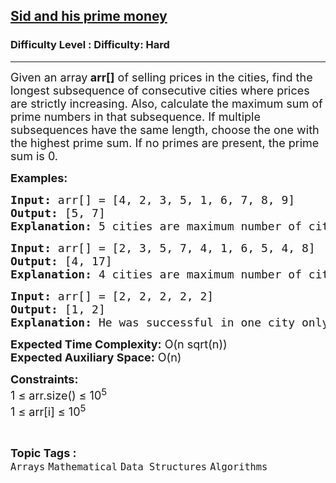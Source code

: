 <h2><a href="https://www.geeksforgeeks.org/problems/sid-and-his-prime-money5736/1?page=1&difficulty=Hard&status=unsolved&sortBy=submissions">Sid and his prime money</a></h2><h3>Difficulty Level : Difficulty: Hard</h3><hr><div class="problems_problem_content__Xm_eO"><p><span style="font-size: 18px;">Given an array<strong> arr[]</strong> of selling prices in the cities, find the longest subsequence of consecutive cities where prices are strictly increasing. Also, calculate the maximum sum of prime numbers in that subsequence. If multiple subsequences have the same length, choose the one with the highest prime sum. If no primes are present, the prime sum is 0.</span></p>
<p><span style="font-size: 18px;"><strong>Examples:</strong></span></p>
<pre><span style="font-size: 18px;"><strong>Input: </strong>arr[] = [4, 2, 3, 5, 1, 6, 7, 8, 9]
<strong>Output:</strong> [5, 7]
<strong>Explanation: </strong>5 cities are maximum number of cities in which the trend followed, And  amount in those cities were 1, 6, 7, 8, 9.  Out of  these  amounts only 7 is prime money.</span></pre>
<pre><span style="font-size: 18px;"><strong>Input: </strong>arr[] = [2, 3, 5, 7, 4, 1, 6, 5, 4, 8]
<strong>Output: </strong>[4, 17]
<strong>Explanation: </strong>4 cities are maximum number of cities in which the trend followed, And  amount in those cities were 2, 3, 5, 7. Out of  these amounts, maximum total prime money is 2+3+5+7=17.</span></pre>
<pre><span style="font-size: 18px;"><strong>Input: </strong>arr[] = [2, 2, 2, 2, 2]
<strong>Output: </strong>[1, 2]
<strong>Explanation: </strong>He was successful in one city only, And maximum total prime money is 2.
</span></pre>
<p><span style="font-size: 18px;"><strong>Expected Time Complexity:</strong> O(n sqrt(n))<br><strong>Expected Auxiliary Space:</strong> O(n)</span></p>
<p><span style="font-size: 18px;"><strong>Constraints:</strong><br>1 ≤ arr.size() ≤ 10<sup>5</sup><br>1 ≤ arr[i] ≤ 10<sup>5 </sup></span></p></div><br><p><span style=font-size:18px><strong>Topic Tags : </strong><br><code>Arrays</code>&nbsp;<code>Mathematical</code>&nbsp;<code>Data Structures</code>&nbsp;<code>Algorithms</code>&nbsp;